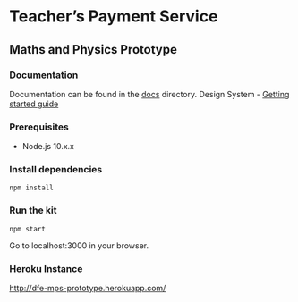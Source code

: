 # Teacher’s Payment Service
## Maths and Physics Prototype

### Documentation
Documentation can be found in the [docs](docs) directory.
Design System - [Getting started guide](https://design-system.service.gov.uk/get-started/)

### Prerequisites

- Node.js 10.x.x

### Install dependencies

```npm install```

### Run the kit

```npm start```

Go to localhost:3000 in your browser.

### Heroku Instance
http://dfe-mps-prototype.herokuapp.com/

